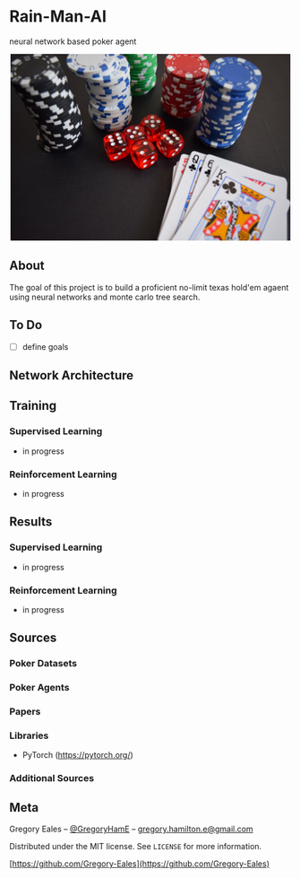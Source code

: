 # Rain-Man-AI
neural network based poker agent

<p align="center">
  <img src="https://github.com/Gregory-Eales/Rain-Man-AI/blob/master/images/poker_stock_photo.jpeg" width="500"/>
</p>

## About
The goal of this project is to build a proficient no-limit texas hold'em agaent using neural networks and monte carlo tree search.


## To Do
 - [ ] define goals


## Network Architecture

## Training

### Supervised Learning
- in progress

### Reinforcement Learning
- in progress

## Results

### Supervised Learning
- in progress

### Reinforcement Learning
- in progress

## Sources

### Poker Datasets

### Poker Agents

### Papers

### Libraries

- PyTorch (https://pytorch.org/)

### Additional Sources


## Meta

Gregory Eales – [@GregoryHamE](https://twitter.com/GregoryHamE) – gregory.hamilton.e@gmail.com

Distributed under the MIT license. See ``LICENSE`` for more information.

[https://github.com/Gregory-Eales](https://github.com/Gregory-Eales)
